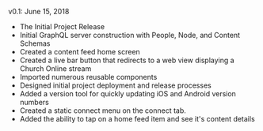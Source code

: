 v0.1: June 15, 2018

* The Initial Project Release
* Initial GraphQL server construction with People, Node, and Content Schemas
* Created a content feed home screen
* Created a live bar button that redirects to a web view displaying a Church Online stream
* Imported numerous reusable components
* Designed initial project deployment and release processes
* Added a version tool for quickly updating iOS and Android version numbers
* Created a static connect menu on the connect tab.
* Added the ability to tap on a home feed item and see it's content details
